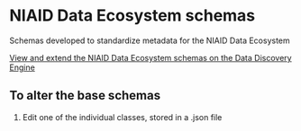 # NIAID Data Ecosystem schemas
Schemas developed to standardize metadata for the NIAID Data Ecosystem

[View and extend the NIAID Data Ecosystem schemas on the Data Discovery Engine](https://discovery.biothings.io/view/niaid)

## To alter the base schemas
1. Edit one of the individual classes, stored in a .json file

